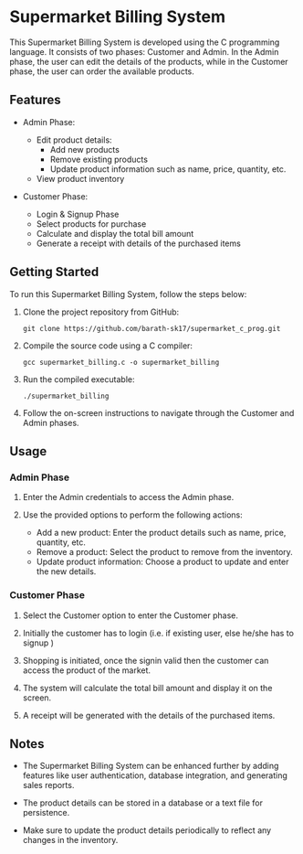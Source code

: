 # Supermarket Billing System

This Supermarket Billing System is developed using the C programming language. It consists of two phases: Customer and Admin. In the Admin phase, the user can edit the details of the products, while in the Customer phase, the user can order the available products.

## Features

- Admin Phase:
  - Edit product details:
    - Add new products
    - Remove existing products
    - Update product information such as name, price, quantity, etc.
  - View product inventory

- Customer Phase:
  - Login & Signup Phase
  - Select products for purchase
  - Calculate and display the total bill amount
  - Generate a receipt with details of the purchased items

## Getting Started

To run this Supermarket Billing System, follow the steps below:

1. Clone the project repository from GitHub:

   ```shell
   git clone https://github.com/barath-sk17/supermarket_c_prog.git
   ```

2. Compile the source code using a C compiler:

   ```shell
   gcc supermarket_billing.c -o supermarket_billing
   ```

3. Run the compiled executable:

   ```shell
   ./supermarket_billing
   ```

4. Follow the on-screen instructions to navigate through the Customer and Admin phases.

## Usage

### Admin Phase

1. Enter the Admin credentials to access the Admin phase.

2. Use the provided options to perform the following actions:
   - Add a new product: Enter the product details such as name, price, quantity, etc.
   - Remove a product: Select the product to remove from the inventory.
   - Update product information: Choose a product to update and enter the new details.

### Customer Phase

1. Select the Customer option to enter the Customer phase.

2. Initially the customer has to login (i.e. if existing user, else he/she has to signup ) 

3. Shopping is initiated, once the signin valid then the customer can access the product of the market.

4. The system will calculate the total bill amount and display it on the screen.

5. A receipt will be generated with the details of the purchased items.

## Notes

- The Supermarket Billing System can be enhanced further by adding features like user authentication, database integration, and generating sales reports.

- The product details can be stored in a database or a text file for persistence.

- Make sure to update the product details periodically to reflect any changes in the inventory.

